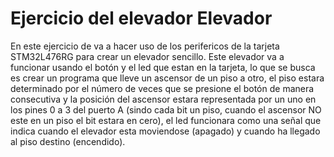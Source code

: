 # Ejercicio del elevador Elevador
En este ejercicio de va a hacer uso de los perifericos de la tarjeta STM32L476RG para crear un elevador sencillo. Este elevador va a funcionar usando el botón y el led que estan en la tarjeta, lo que se busca es crear un programa que lleve un ascensor de un piso a otro, el piso estara determinado por el número de veces que se presione el botón de manera consecutiva y la posición del ascensor estara representada por un uno en los pines 0 a 3 del puerto A (sindo cada bit un piso, cuando el ascensor NO este en un piso el bit estara en cero), el led funcionara como una señal que indica cuando el elevador esta moviendose (apagado) y cuando ha llegado al piso destino (encendido).
